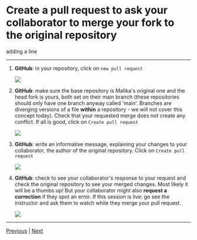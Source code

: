 # Create a pull request to ask your collaborator to merge your fork to the original repository
adding a line
***

1. **GitHub**: in your repository, click on `new pull request` 

    ![](./assets/pull-request-button.png)

2. **GitHub**: make sure the base repository is Malika's original one and the head fork is yours, both set on their main branch (these repositories should only have one branch anyway called 'main'. Branches are diverging versions of a file **within** a repository - we will not cover this concept today). Check that your requested merge does not create any conflict. If all is good, click on `Create pull request`

    ![](./assets/create-pull-request.png)

3. **GitHub**: write an informative message, explaining your changes to your collaborator, the author of the original repository. Click on `Create pull request`

    ![](./assets/pull-request-message.png)

4. **GitHub**: check to see your collaborator's response to your request and check the original repository to see your merged changes. Most likely it will be a thumbs up! But your collaborator might also **request a correction** if they spot an error.  If this session is live: go see the instructor and ask them to watch while they merge your pull request.

    ![](./assets/pull-request-success.png)

***

[Previous](./push.md) | [Next](./merge.md)
